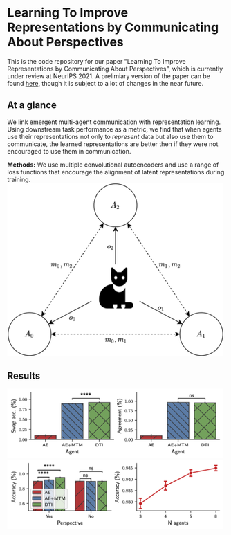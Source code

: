 # Learning To Improve Representations by Communicating About Perspectives

This is the code repository for our paper "Learning To Improve Representations by Communicating About Perspectives", which is currently under review at NeurIPS 2021. A prelimiary version of the paper can be found [here](https://drive.google.com/file/d/12jiAi9Xqq04RYj-vWK_z2wapRaOaQdqO/view?usp=sharing), though it is subject to a lot of changes in the near future.

## At a glance
We link emergent multi-agent communication with representation learning. Using downstream task performance as a metric, we find that when agents use their representations not only to _represent_ data but also use them to communicate, the learned representations are better then if they were not encouraged to use them in communication.

**Methods:** We use multiple convolutional autoencoders and use a range of loss functions that encourage the alignment of latent representations during training. <img src="prod/arch.png" alt="drawing" width="500"/>

## Results
<img src="prod/swap.png" alt="drawing" width="500"/>

<img src="prod/persp.png" alt="drawing" width="500"/>
